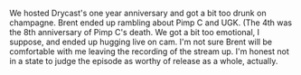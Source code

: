 We hosted Drycast's one year anniversary and got a bit too drunk on champagne. Brent ended up rambling about Pimp C and UGK. (The 4th was the 8th anniversary of Pimp C's death. We got a bit too emotional, I suppose, and ended up hugging live on cam. I'm not sure Brent will be comfortable with me leaving the recording of the stream up. I'm honest not in a state to judge the episode as worthy of release as a whole, actually.